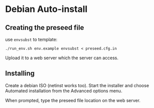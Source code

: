 # Debian Auto-install

## Creating the preseed file

use `envsubst` to template:

    ./run_env.sh env.example envsubst < preseed.cfg.in

Upload it to a web server which the server can access.

## Installing

Create a debian ISO (netinst works too).
Start the installer and choose Automated installation from the Advanced options menu.

When prompted, type the preseed file location on the web server.
